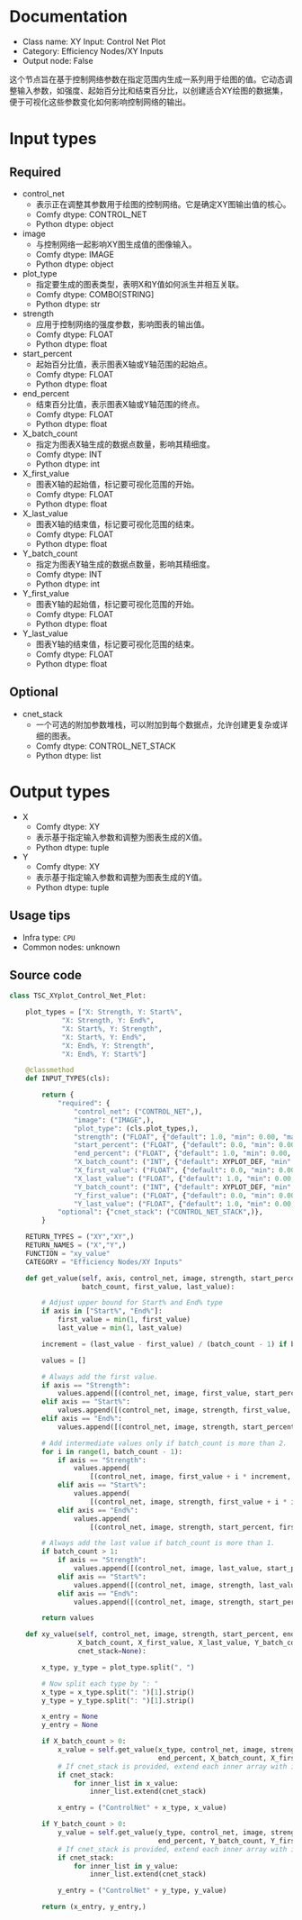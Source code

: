 
# Documentation
- Class name: XY Input: Control Net Plot
- Category: Efficiency Nodes/XY Inputs
- Output node: False

这个节点旨在基于控制网络参数在指定范围内生成一系列用于绘图的值。它动态调整输入参数，如强度、起始百分比和结束百分比，以创建适合XY绘图的数据集，便于可视化这些参数变化如何影响控制网络的输出。

# Input types
## Required
- control_net
    - 表示正在调整其参数用于绘图的控制网络。它是确定XY图输出值的核心。
    - Comfy dtype: CONTROL_NET
    - Python dtype: object
- image
    - 与控制网络一起影响XY图生成值的图像输入。
    - Comfy dtype: IMAGE
    - Python dtype: object
- plot_type
    - 指定要生成的图表类型，表明X和Y值如何派生并相互关联。
    - Comfy dtype: COMBO[STRING]
    - Python dtype: str
- strength
    - 应用于控制网络的强度参数，影响图表的输出值。
    - Comfy dtype: FLOAT
    - Python dtype: float
- start_percent
    - 起始百分比值，表示图表X轴或Y轴范围的起始点。
    - Comfy dtype: FLOAT
    - Python dtype: float
- end_percent
    - 结束百分比值，表示图表X轴或Y轴范围的终点。
    - Comfy dtype: FLOAT
    - Python dtype: float
- X_batch_count
    - 指定为图表X轴生成的数据点数量，影响其精细度。
    - Comfy dtype: INT
    - Python dtype: int
- X_first_value
    - 图表X轴的起始值，标记要可视化范围的开始。
    - Comfy dtype: FLOAT
    - Python dtype: float
- X_last_value
    - 图表X轴的结束值，标记要可视化范围的结束。
    - Comfy dtype: FLOAT
    - Python dtype: float
- Y_batch_count
    - 指定为图表Y轴生成的数据点数量，影响其精细度。
    - Comfy dtype: INT
    - Python dtype: int
- Y_first_value
    - 图表Y轴的起始值，标记要可视化范围的开始。
    - Comfy dtype: FLOAT
    - Python dtype: float
- Y_last_value
    - 图表Y轴的结束值，标记要可视化范围的结束。
    - Comfy dtype: FLOAT
    - Python dtype: float
## Optional
- cnet_stack
    - 一个可选的附加参数堆栈，可以附加到每个数据点，允许创建更复杂或详细的图表。
    - Comfy dtype: CONTROL_NET_STACK
    - Python dtype: list

# Output types
- X
    - Comfy dtype: XY
    - 表示基于指定输入参数和调整为图表生成的X值。
    - Python dtype: tuple
- Y
    - Comfy dtype: XY
    - 表示基于指定输入参数和调整为图表生成的Y值。
    - Python dtype: tuple


## Usage tips
- Infra type: `CPU`
- Common nodes: unknown


## Source code
```python
class TSC_XYplot_Control_Net_Plot:

    plot_types = ["X: Strength, Y: Start%",
             "X: Strength, Y: End%",
             "X: Start%, Y: Strength",
             "X: Start%, Y: End%",
             "X: End%, Y: Strength",
             "X: End%, Y: Start%"]

    @classmethod
    def INPUT_TYPES(cls):

        return {
            "required": {
                "control_net": ("CONTROL_NET",),
                "image": ("IMAGE",),
                "plot_type": (cls.plot_types,),
                "strength": ("FLOAT", {"default": 1.0, "min": 0.00, "max": 1.0, "step": 0.01}),
                "start_percent": ("FLOAT", {"default": 0.0, "min": 0.00, "max": 1.0, "step": 0.01}),
                "end_percent": ("FLOAT", {"default": 1.0, "min": 0.00, "max": 1.0, "step": 0.01}),
                "X_batch_count": ("INT", {"default": XYPLOT_DEF, "min": 0, "max": XYPLOT_LIM}),
                "X_first_value": ("FLOAT", {"default": 0.0, "min": 0.00, "max": 10.0, "step": 0.01}),
                "X_last_value": ("FLOAT", {"default": 1.0, "min": 0.00, "max": 10.0, "step": 0.01}),
                "Y_batch_count": ("INT", {"default": XYPLOT_DEF, "min": 0, "max": XYPLOT_LIM}),
                "Y_first_value": ("FLOAT", {"default": 0.0, "min": 0.00, "max": 10.0, "step": 0.01}),
                "Y_last_value": ("FLOAT", {"default": 1.0, "min": 0.00, "max": 10.0, "step": 0.01}),},
            "optional": {"cnet_stack": ("CONTROL_NET_STACK",)},
        }

    RETURN_TYPES = ("XY","XY",)
    RETURN_NAMES = ("X","Y",)
    FUNCTION = "xy_value"
    CATEGORY = "Efficiency Nodes/XY Inputs"

    def get_value(self, axis, control_net, image, strength, start_percent, end_percent,
                  batch_count, first_value, last_value):

        # Adjust upper bound for Start% and End% type
        if axis in ["Start%", "End%"]:
            first_value = min(1, first_value)
            last_value = min(1, last_value)

        increment = (last_value - first_value) / (batch_count - 1) if batch_count > 1 else 0

        values = []

        # Always add the first value.
        if axis == "Strength":
            values.append([(control_net, image, first_value, start_percent, end_percent)])
        elif axis == "Start%":
            values.append([(control_net, image, strength, first_value, end_percent)])
        elif axis == "End%":
            values.append([(control_net, image, strength, start_percent, first_value)])

        # Add intermediate values only if batch_count is more than 2.
        for i in range(1, batch_count - 1):
            if axis == "Strength":
                values.append(
                    [(control_net, image, first_value + i * increment, start_percent, end_percent)])
            elif axis == "Start%":
                values.append(
                    [(control_net, image, strength, first_value + i * increment, end_percent)])
            elif axis == "End%":
                values.append(
                    [(control_net, image, strength, start_percent, first_value + i * increment)])

        # Always add the last value if batch_count is more than 1.
        if batch_count > 1:
            if axis == "Strength":
                values.append([(control_net, image, last_value, start_percent, end_percent)])
            elif axis == "Start%":
                values.append([(control_net, image, strength, last_value, end_percent)])
            elif axis == "End%":
                values.append([(control_net, image, strength, start_percent, last_value)])

        return values

    def xy_value(self, control_net, image, strength, start_percent, end_percent, plot_type,
                 X_batch_count, X_first_value, X_last_value, Y_batch_count, Y_first_value, Y_last_value,
                 cnet_stack=None):

        x_type, y_type = plot_type.split(", ")

        # Now split each type by ": "
        x_type = x_type.split(": ")[1].strip()
        y_type = y_type.split(": ")[1].strip()

        x_entry = None
        y_entry = None

        if X_batch_count > 0:
            x_value = self.get_value(x_type, control_net, image, strength, start_percent,
                                     end_percent, X_batch_count, X_first_value, X_last_value)
            # If cnet_stack is provided, extend each inner array with its content
            if cnet_stack:
                for inner_list in x_value:
                    inner_list.extend(cnet_stack)

            x_entry = ("ControlNet" + x_type, x_value)

        if Y_batch_count > 0:
            y_value = self.get_value(y_type, control_net, image, strength, start_percent,
                                     end_percent, Y_batch_count, Y_first_value, Y_last_value)
            # If cnet_stack is provided, extend each inner array with its content
            if cnet_stack:
                for inner_list in y_value:
                    inner_list.extend(cnet_stack)

            y_entry = ("ControlNet" + y_type, y_value)

        return (x_entry, y_entry,)

```
